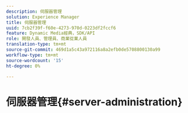 ```yaml
---
description: 伺服器管理
solution: Experience Manager
title: 伺服器管理
uuid: 7cb2f39f-f60e-4273-970d-0223df2fccf6
feature: Dynamic Media經典，SDK/API
role: 開發人員、管理員、商業從業人員
translation-type: tm+mt
source-git-commit: 469d1a5c43a972116a8a2efb0de5708800130a99
workflow-type: tm+mt
source-wordcount: '15'
ht-degree: 0%

---
```



# 伺服器管理{#server-administration}

